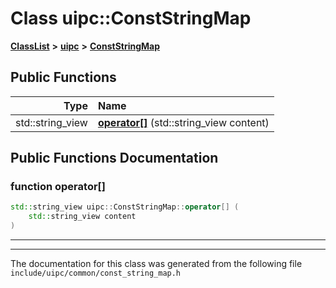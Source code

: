 

# Class uipc::ConstStringMap



[**ClassList**](annotated.md) **>** [**uipc**](namespaceuipc.md) **>** [**ConstStringMap**](classuipc_1_1_const_string_map.md)










































## Public Functions

| Type | Name |
| ---: | :--- |
|  std::string\_view | [**operator[]**](#function-operator) (std::string\_view content) <br> |




























## Public Functions Documentation




### function operator[] 

```C++
std::string_view uipc::ConstStringMap::operator[] (
    std::string_view content
) 
```




<hr>

------------------------------
The documentation for this class was generated from the following file `include/uipc/common/const_string_map.h`


